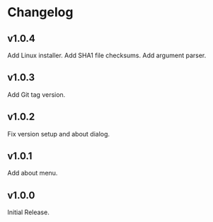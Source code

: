 # Changelog

## v1.0.4

Add Linux installer.
Add SHA1 file checksums.
Add argument parser.

## v1.0.3

Add Git tag version.

## v1.0.2

Fix version setup and about dialog.

## v1.0.1

Add about menu.

## v1.0.0

Initial Release.
